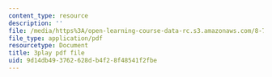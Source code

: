 ```yaml
---
content_type: resource
description: ''
file: /media/https%3A/open-learning-course-data-rc.s3.amazonaws.com/8-701-introduction-to-nuclear-and-particle-physics-fall-2020/9d14db493762628db4f28f48541f2fbe_jtSfWlQbmNY.pdf
file_type: application/pdf
resourcetype: Document
title: 3play pdf file
uid: 9d14db49-3762-628d-b4f2-8f48541f2fbe
---
```


